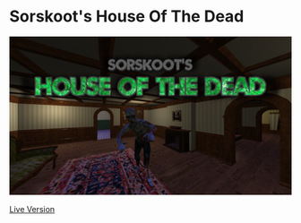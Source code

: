 Sorskoot's House Of The Dead
============================
![HouseOfTheDead](./SorskootsHouseOfTheDead.png)

[Live Version](https://sorskoot.github.io/HouseOfTheDead/)